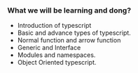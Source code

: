 ### What we will be learning and dong?

- Introduction of typescript
- Basic and advance types of typescript.
- Normal function and arrow function
- Generic and Interface
- Modules and namespaces.
- Object Oriented typescript.
